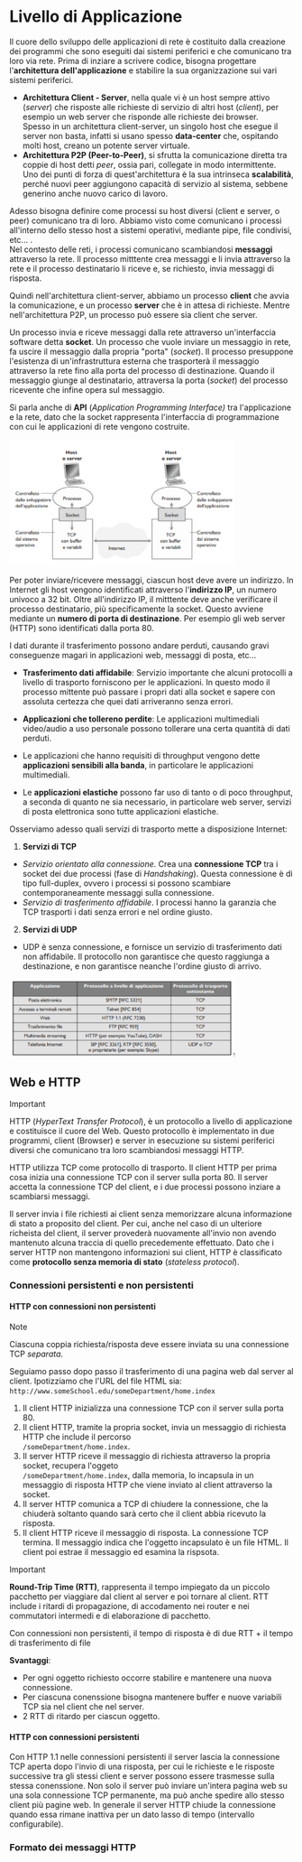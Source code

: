 # Livello di Applicazione

Il cuore dello sviluppo delle applicazioni di rete è costituito dalla creazione dei programmi che sono eseguiti dai sistemi periferici e che comunicano
tra loro via rete. Prima di inziare a scrivere codice, bisogna progettare l'**architettura dell'applicazione** e stabilire la sua organizzazione sui vari
sistemi periferici.
- **Architettura Client - Server**, nella quale vi è un host sempre attivo (*server*) che risposte alle richieste di servizio di altri host (*client*), 
per esempio un web server che risponde alle richieste dei browser.  
Spesso in un architettura client-server, un singolo host che esegue il server non basta, infatti si usano spesso **data-center** che, ospitando molti 
host, creano un potente server virtuale.
- **Architettura P2P (Peer-to-Peer)**, si sfrutta la comunicazione diretta tra coppie di host detti *peer*, ossia pari, collegate in modo intermittente.  
Uno dei punti di forza di quest'architettura è la sua intrinseca **scalabilità**, perché nuovi peer aggiungono capacità di servizio al sistema, sebbene 
generino anche nuovo carico di lavoro.

Adesso bisogna definire come processi su host diversi (client e server, o peer) comunicano tra di loro. Abbiamo visto come comunicano i processi 
all'interno dello stesso host a sistemi operativi, mediante pipe, file condivisi, etc... .  
Nel contesto delle reti, i processi comunicano scambiandosi 
**messaggi** attraverso la rete. Il processo mitttente crea messaggi e li invia attraverso la rete e il processo destinatario li riceve e, se richiesto, 
invia messaggi di risposta.

Quindi nell'architettura client-server, abbiamo un processo **client** che avvia la comunicazione, e un processo **server** che è in attesa di richieste.
Mentre nell'architettura P2P, un processo può essere sia client che server.

Un processo invia e riceve messaggi dalla rete attraverso un'interfaccia software detta **socket**. Un processo che vuole inviare un messaggio in rete, 
fa uscire il messaggio dalla propria "porta" (*socket*). Il processo presuppone l'esistenza di un'infrastruttura esterna che trasporterà il messaggio 
attraverso la rete fino alla porta del processo di destinazione. Quando il messaggio giunge al destinatario, attraversa la porta (*socket*) del processo
ricevente che infine opera sul messaggio.

Si parla anche di **API** (*Application Programming Interface)* tra l'applicazione e la rete, dato che la socket rappresenta l'interfaccia di 
programmazione con cui le applicazioni di rete vengono costruite.

<img src="img/socket.png" width="400" />

Per poter inviare/ricevere messaggi, ciascun host deve avere un indirizzo. In Internet gli host vengono identificati attraverso l'**indirizzo IP**, 
un numero univoco a 32 bit. Oltre all'indirizzo IP, il mitttente deve anche verificare il processo destinatario, più specificamente la socket. Questo
avviene mediante un **numero di porta di destinazione**. Per esempio gli web server (HTTP) sono identificati dalla porta 80.

I dati durante il trasferimento possono andare perduti, causando gravi conseguenze magari in applicazioni web, messaggi di posta, etc...
- **Trasferimento dati affidabile**: Servizio importante che alcuni protocolli a livello di trasporto forniscono per le applicazioni. In questo modo il processo mittente può passare i propri dati alla socket e sapere con assoluta certezza che quei dati arriveranno senza errori.
- **Applicazioni che tollereno perdite**: Le applicazioni multimediali video/audio a uso personale possono tollerare una certa quantità di dati perduti.

- Le applicazioni che hanno requisiti di throughput vengono dette **applicazioni sensibili alla banda**, in particolare le applicazioni multimediali.
- Le **applicazioni elastiche** possono far uso di tanto o di poco throughput, a seconda di quanto ne sia necessario, in particolare web server, servizi 
di posta elettronica sono tutte applicazioni elastiche.

Osserviamo adesso quali servizi di trasporto mette a disposizione Internet:

1. **Servizi di TCP**
- *Servizio orientato alla connessione*. Crea una **connessione TCP** tra i socket dei due processi (fase di *Handshaking*). Questa connessione è di tipo 
full-duplex, ovvero i processi si possono scambiare contemporaneamente messaggi sulla connessione.
- *Servizio di trasferimento affidabile*. I processi hanno la garanzia che TCP trasporti i dati senza errori e nel ordine giusto.

2. **Servizi di UDP**
- UDP è senza connessione, e fornisce un servizio di trasferimento dati non affidabile. Il protocollo non garantisce che questo raggiunga a destinazione,
e non garantisce neanche l'ordine giusto di arrivo.

<img src="img/tcpudp.png" width="400" />

## Web e HTTP

> [!IMPORTANT]
> HTTP (*HyperText Transfer Protocol*), è un protocollo a livello di applicazione e costituisce il cuore del Web. Questo protocollo è implementato in 
> due programmi, client (Browser) e server in esecuzione su sistemi periferici diversi che comunicano tra loro scambiandosi messaggi HTTP.

HTTP utilizza TCP come protocollo di trasporto. Il client HTTP per prima cosa inizia una connessione TCP con il server sulla porta 80.
Il server accetta la connessione TCP del client, e i due processi possono inziare a scambiarsi messaggi.

Il server invia i file richiesti ai client senza memorizzare alcuna informazione di stato a proposito del client. Per cui, anche 
nel caso di un ulteriore richeista del client, il server provederà nuovamente all'invio non avendo mantenuto alcuna traccia di 
quello precedemente effettuato. Dato che i server HTTP non mantengono informazioni sui client, HTTP è classificato come **protocollo senza memoria di stato** (*stateless protocol*).

### Connessioni persistenti e non persistenti

#### HTTP con connessioni non persistenti

> [!NOTE]
> Ciascuna coppia richiesta/risposta deve essere inviata su una connessione TCP *separata*.

Seguiamo passo dopo passo il trasferimento di una pagina web dal server al client. Ipotizziamo che l'URL del file HTML sia:  
`http://www.someSchool.edu/someDepartment/home.index`

1. Il client HTTP inizializza una connessione TCP con il server sulla porta 80. 
2. Il client HTTP, tramite la propria socket, invia un messaggio di richiesta HTTP che include il percorso  
`/someDepartment/home.index`.
3. Il server HTTP riceve il messaggio di richiesta attraverso la propria socket, recupera l'oggeto  
`/someDepartment/home.index`, dalla memoria, lo incapsula in un messaggio di risposta HTTP che viene inviato al client attraverso la socket.
4. Il server HTTP comunica a TCP di chiudere la connessione, che la chiuderà soltanto quando sarà certo che il client abbia ricevuto la risposta. 
5. Il client HTTP riceve il messaggio di risposta. La connessione TCP termina. Il messaggio indica che l'oggetto incapsulato è un file HTML. Il client poi estrae il messaggio ed esamina la rispsota.

> [!IMPORTANT]
> **Round-Trip Time (RTT)**, rappresenta il tempo impiegato da un piccolo pacchetto per viaggiare dal client al server e poi 
> tornare al client. RTT include i ritardi di propagazione, di accodamento nei router e nei commutatori intermedi e di elaborazione
> di pacchetto.

Con connessioni non persistenti, il tempo di risposta è di due RTT $+$ il tempo di trasferimento di file

**Svantaggi**:
- Per ogni oggetto richiesto occorre stabilire e mantenere una nuova connessione.
- Per ciascuna conenssione bisogna mantenere buffer e nuove variabili TCP sia nel client che nel server.
- 2 RTT di ritardo per ciascun oggetto.

#### HTTP con connessioni persistenti

Con HTTP 1.1 nelle connessioni persistenti il server lascia la connessione TCP aperta dopo l'invio di una risposta, per cui le 
richieste e le risposte successive tra gli stessi client e server possono essere trasmesse  sulla stessa conenssione. Non solo 
il server può inviare un'intera pagina web su una sola connessione TCP permanente, ma può anche spedire allo stesso client più 
pagine web. In generale il server HTTP chiude la connessione quando essa rimane inattiva per un dato lasso di tempo (intervallo 
configurabile).

### Formato dei messaggi HTTP



